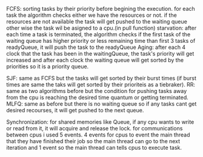FCFS:
sorting tasks by their priority before begining the execution.
for each task the algorithm checks either we have the resources or not. if the resources are not available the task will get pushed to the waiting queue other wise the task wil be asigned to a cpu.(in pull function)
starvation: after each time a task is terminated, the algorithm checks if the first task of the waiting queue has higher priority or less remaining time than first 3 tasks of readyQueue, it will push the task to the readyQueue
Aging: after each 4 clock that the task has been in the waitingQueue, the task's priority will get increased and after each clock the waiting queue will get sorted by the priorities so it is a priority queue.

SJF: same as FCFS but the tasks will get sorted by their burst times (if burst times are same the taks will get sorted by their prioriteis as a tiebraker).
RR: same as two algorithms before but the condition for pushing tasks away from the cpu is reaching the desired time quantum or getting terminated.
MLFQ: same as before but there is no waiting queue so if any tasks cant get desired recourses, it will get pushed to the next queue.

Synchronization: for shared memories like Queue, if any cpu wants to write or read from it, it will acquire and release the lock.
for communications between cpus i used 5 events. 4 events for cpus to event the main thread that they have finished their job so the main thread can go to the next iteration and 1 event so the main thread can tells cpus to execute task.

